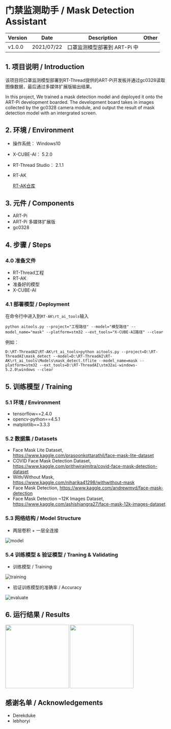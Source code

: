 # 门禁监测助手 / Mask Detection Assistant

| Version | Date       | Description                                                  | Other      |
| ------- | ---------- | ------------------------------------------------------------ | ---------- |
| v1.0.0  | 2021/07/22 | 口罩监测模型部署到 ART-Pi 中                                   |            |

## 1. 项目说明 / Introduction

该项目将口罩监测模型部署到RT-Thread提供的ART-Pi开发板并通过gc0328读取图像数据，最后通过多媒体扩展版输出结果。

In this project, We trained a mask detection model and deployed it onto the ART-Pi development boarded. The development board takes in images collected by the gc0328 camera module, and output the result of mask detection model with an intergrated screen. 

## 2. 环境 / Environment

- 操作系统： Windows10
- X-CUBE-AI： 5.2.0
- RT-Thread Studio： 2.1.1
- RT-AK

    [RT-AK仓库](https://github.com/RT-Thread/RT-AK)
    
## 3. 元件 / Components

- ART-Pi
- ART-Pi 多媒体扩展版
- gc0328

## 4. 步骤 / Steps

### 4.0 准备文件

- RT-Thread工程
- RT-AK
- 准备好的模型
- X-CUBE-AI

### 4.1 部署模型 / Deployment

在命令行中进入到`RT-AK\rt_ai_tools`输入

```
python aitools.py --project="工程路径" --model="模型路径" --model_name="mask" --platform=stm32 --ext_tools="X-CUBE-AI路径" --clear
```

例如：

```
D:\RT-ThreadAI\RT-AK\rt_ai_tools>python aitools.py --project=D:\RT-ThreadAI\mask_detect --model=D:\RT-ThreadAI\RT-AK\rt_ai_tools\Models\mask_detect.tflite --model_name=mask --platform=stm32 --ext_tools=D:\RT-ThreadAI\stm32ai-windows-5.2.0\windows --clear
```

## 5. 训练模型 / Training

### 5.1 环境 / Environment

- tensorflow==2.4.0
- opencv-python==4.5.1
- matplotlib==3.3.3

### 5.2 数据集 / Datasets

- Face Mask Lite Dataset, <https://www.kaggle.com/prasoonkottarathil/face-mask-lite-dataset>
- COVID Face Mask Detection Dataset, <https://www.kaggle.com/prithwirajmitra/covid-face-mask-detection-dataset>
- With/Without Mask, <https://www.kaggle.com/niharika41298/withwithout-mask>
- Face Mask Detection, <https://www.kaggle.com/andrewmvd/face-mask-detection>
- Face Mask Detection ~12K Images Dataset, <https://www.kaggle.com/ashishjangra27/face-mask-12k-images-dataset>

### 5.3 网络结构 / Model Structure

- 两层卷积 + 一层全连接

![model](https://user-images.githubusercontent.com/48997918/126664710-692b93d4-696b-4bf1-98d8-d134d9d4f42c.png)


### 5.4 训练模型 & 验证模型 / Traning & Validating

- 训练模型 / Training

![training](https://user-images.githubusercontent.com/48997918/126664723-b9e23965-ee89-411a-853a-e34bb0b62929.png)


- 验证训练模型的准确率 / Accuracy

![evaluate](https://user-images.githubusercontent.com/48997918/126664763-96c984d4-bd6e-4ced-9597-06ab6552f4ac.png)


## 6. 运行结果 / Results

<img align="left" src=https://user-images.githubusercontent.com/48997918/126732799-459eb4a9-b067-45ee-ba04-f2875d0452c9.jpg width=200px/><img src=https://user-images.githubusercontent.com/48997918/126732808-3904e505-5377-47a5-af01-e26990329596.jpg width=200px/>


## 感谢名单 / Acknowledgements
- Derekduke
- lebhoryi
